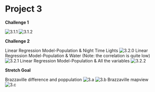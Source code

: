 # Project 3

**Challenge 1**

![3.1.1](https://xingyu-wang02.github.io/DATA-100/pictures/3.1.1.png)
![3.1.2](https://xingyu-wang02.github.io/DATA-100/pictures/3.1.2.png)

**Challenge 2**

Linear Regression Model-Population & Night Time Lights
![3.2.0](https://xingyu-wang02.github.io/DATA-100/pictures/3.2.1.png)
Linear Regression Model-Population & Water (Note: the correlation is quite low)
![3.2.1](https://xingyu-wang02.github.io/DATA-100/pictures/3.water.png)
Linear Regression Model-Population & All the variables
![3.2.2](https://xingyu-wang02.github.io/DATA-100/pictures/3.2.2.png)

**Stretch Goal**

Brazzaville difference and poppulation
![3.a](https://xingyu-wang02.github.io/DATA-100/pictures/3s0.png)
![3.b](https://xingyu-wang02.github.io/DATA-100/pictures/3s1.png)
Brazzaville mapview
![3.c](https://xingyu-wang02.github.io/DATA-100/pictures/3s2.png)
